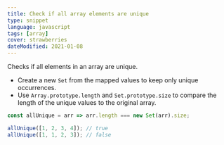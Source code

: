 ```yaml
---
title: Check if all array elements are unique
type: snippet
language: javascript
tags: [array]
cover: strawberries
dateModified: 2021-01-08
---
```


Checks if all elements in an array are unique.

- Create a new `Set` from the mapped values to keep only unique occurrences.
- Use `Array.prototype.length` and `Set.prototype.size` to compare the length of the unique values to the original array.

```js
const allUnique = arr => arr.length === new Set(arr).size;
```

```js
allUnique([1, 2, 3, 4]); // true
allUnique([1, 1, 2, 3]); // false
```
